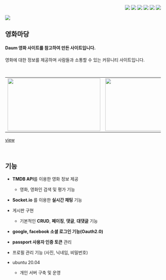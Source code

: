 <div align="right"> 

<img src="https://img.shields.io/badge/React-222222?style=flat-square&logo=React&logoColor=61DAFB"/> <img src="https://img.shields.io/badge/JavaScript-F7DF1E?style=flat-square&logo=JavaScript&logoColor=black"/>
<img src="https://img.shields.io/badge/node.js-339933?style=flat-square&logo=Node.js&logoColor=white"/>
<img src="https://img.shields.io/badge/HTML5-E34F26?style=flat-square&logo=HTML5&logoColor=white"/>
<img src="https://img.shields.io/badge/CSS3-1572B6?style=flat-square&logo=CSS3&logoColor=white"/>
<img src="https://img.shields.io/badge/MySQL-4479A1?style=flat-square&logo=MySQL&logoColor=white"/>
</div>

<img src="https://img.shields.io/badge/personal project-yellow?style=flat-square&logo=Java&logoColor=white"/>

영화마당
---

#### Daum 영화 사이트를 참고하여 만든 사이트입니다. 
영화에 대한 정보를 제공하며 사람들과 소통할 수 있는 커뮤니티 사이트입니다.


<br>
<table>
  <tr>
    <td>
        <img src = "https://user-images.githubusercontent.com/81973827/211218826-299028f6-9f0f-41ea-bf2e-2712d306f7d6.png" width="300px" height="170px">
    </td>
    <td>
        <img src = "https://user-images.githubusercontent.com/81973827/211246529-dc5e10c5-b089-42fb-9d12-e7d283dadc2d.png" width="300px" height="170px">
    </td>
    <td>
        <img src = "https://user-images.githubusercontent.com/81973827/211246761-aaabca55-b2b8-4531-a5d3-41bccea8bf81.png" width="300px" height="170px">
      </a>
    </td>
  </tr>
</table>

[view](http://movietown.hyunjoon.co.kr/)


<br/>

기능
---

- **TMDB API**를 이용한 영화 정보 제공
    - 영화, 영화인 검색 및 평가 기능
- **Socket.io** 를 이용한 **실시간 채팅** 기능
- 게시판 구현
    - 기본적인 **CRUD**, **페이징**,  **댓글**, **대댓글** 기능
- **google, facebook 소셜 로그인 기능(Oauth2.0)**
- **passport 사용자 인증 토큰** 관리
- 프로필 관리 기능 (사진, 닉네임, 비밀번호)

- ubuntu 20.04
     - 개인 서버 구축 및 운영
